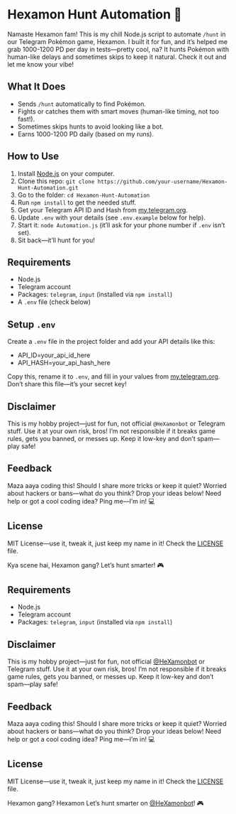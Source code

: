 # Hexamon Hunt Automation 🐾

Namaste Hexamon fam! This is my chill Node.js script to automate `/hunt` in our Telegram Pokémon game, Hexamon. I built it for fun, and it’s helped me grab 1000-1200 PD per day in tests—pretty cool, na? It hunts Pokémon with human-like delays and sometimes skips to keep it natural. Check it out and let me know your vibe!

## What It Does
- Sends `/hunt` automatically to find Pokémon.
- Fights or catches them with smart moves (human-like timing, not too fast!).
- Sometimes skips hunts to avoid looking like a bot.
- Earns 1000-1200 PD daily (based on my runs).

## How to Use
1. Install [Node.js](https://nodejs.org/) on your computer.
2. Clone this repo: `git clone https://github.com/your-username/Hexamon-Hunt-Automation.git`
3. Go to the folder: `cd Hexamon-Hunt-Automation`
4. Run `npm install` to get the needed stuff.
5. Get your Telegram API ID and Hash from [my.telegram.org](https://my.telegram.org/).
6. Update `.env` with your details (see `.env.example` below for help).
7. Start it: `node Automation.js` (it’ll ask for your phone number if `.env` isn’t set).
8. Sit back—it’ll hunt for you!

## Requirements
- Node.js
- Telegram account
- Packages: `telegram`, `input` (installed via `npm install`)
- A `.env` file (check below)

## Setup `.env`
Create a `.env` file in the project folder and add your API details like this: 

- API_ID=your_api_id_here
- API_HASH=your_api_hash_here

Copy this, rename it to `.env`, and fill in your values from [my.telegram.org](https://my.telegram.org/). Don’t share this file—it’s your secret key!

## Disclaimer
This is my hobby project—just for fun, not official `@HeXamonbot` or Telegram stuff. Use it at your own risk, bros! I’m not responsible if it breaks game rules, gets you banned, or messes up. Keep it low-key and don’t spam—play safe!

## Feedback
Maza aaya coding this! Should I share more tricks or keep it quiet? Worried about hackers or bans—what do you think? Drop your ideas below! Need help or got a cool coding idea? Ping me—I’m in! 💻

## License
MIT License—use it, tweak it, just keep my name in it! Check the [LICENSE](LICENSE) file.

Kya scene hai, Hexamon gang? Let’s hunt smarter! 🎮

## Requirements
- Node.js
- Telegram account
- Packages: `telegram`, `input` (installed via `npm install`)

## Disclaimer
This is my hobby project—just for fun, not official [@HeXamonbot](https://t.me/HeXamonbot?start=1km17rpf2p0li) or Telegram stuff. Use it at your own risk, bros! I’m not responsible if it breaks game rules, gets you banned, or messes up. Keep it low-key and don’t spam—play safe!

## Feedback
Maza aaya coding this! Should I share more tricks or keep it quiet? Worried about hackers or bans—what do you think? Drop your ideas below! Need help or got a cool coding idea? Ping me—I’m in! 💻

## License
MIT License—use it, tweak it, just keep my name in it! Check the [LICENSE](LICENSE) file.

Hexamon gang? Hexamon Let’s hunt smarter on [@HeXamonbot](https://t.me/HeXamonbot?start=1km17rpf2p0li)! 🎮
